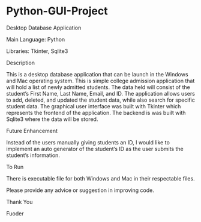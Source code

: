 # Python-GUI-Project
Desktop Database Application 


Main Language: Python 

Libraries: Tkinter, Sqlite3 

Description

This is a desktop database application that can be launch in the Windows and Mac operating system. This is simple college admission application that will hold a list of newly admitted students. The data held will consist of the student’s First Name, Last Name, Email, and ID. The application allows users to add, deleted, and updated the student data, while also search for specific student data. The graphical user interface was built with Tkinter which represents the frontend of the application. The backend is was built with Sqlite3 where the data will be stored.

Future Enhancement

Instead of the users manually giving students an ID, I would like to implement an auto generator of the student’s ID as the user submits the student’s information.  

To Run

There is executable file for both Windows and Mac in their respectable files.  

Please provide any advice or suggestion in improving code.

Thank You 

Fuoder 
